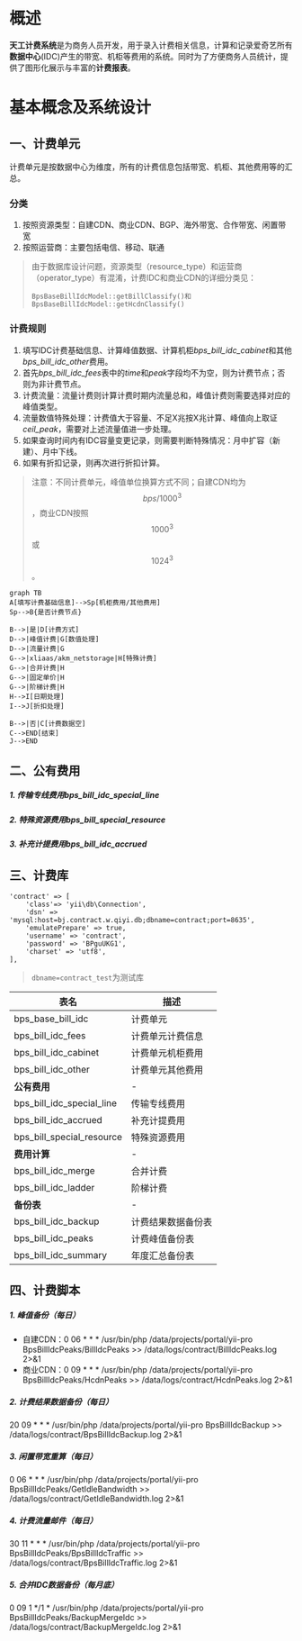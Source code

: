# 概述
**天工计费系统**是为商务人员开发，用于录入计费相关信息，计算和记录爱奇艺所有**数据中心**(IDC)产生的带宽、机柜等费用的系统。同时为了方便商务人员统计，提供了图形化展示与丰富的**计费报表**。
# 基本概念及系统设计
## 一、计费单元
计费单元是按数据中心为维度，所有的计费信息包括带宽、机柜、其他费用等的汇总。
### 分类
1. 按照资源类型：自建CDN、商业CDN、BGP、海外带宽、合作带宽、闲置带宽
2. 按照运营商：主要包括电信、移动、联通
>由于数据库设计问题，资源类型（resource_type）和运营商（operator_type）有混淆，计费IDC和商业CDN的详细分类见：
>
>```BpsBaseBillIdcModel::getBillClassify()和BpsBaseBillIdcModel::getHcdnClassify()```
### 计费规则
1. 填写IDC计费基础信息、计算峰值数据、计算机柜*bps_bill_idc_cabinet*和其他*bps_bill_idc_other*费用。
2. 首先*bps_bill_idc_fees*表中的*time*和*peak*字段均不为空，则为计费节点；否则为非计费节点。
3. 计费流量：流量计费则计算计费时期内流量总和，峰值计费则需要选择对应的峰值类型。
4. 流量数值特殊处理：计费值大于容量、不足X兆按X兆计算、峰值向上取证*ceil_peak*，需要对上述流量值进一步处理。
5. 如果查询时间内有IDC容量变更记录，则需要判断特殊情况：月中扩容（新建）、月中下线。
6. 如果有折扣记录，则再次进行折扣计算。
>注意：不同计费单元，峰值单位换算方式不同；自建CDN均为$$bps/1000^3$$，商业CDN按照$$1000^3$$或$$1024^3$$。

```mermaid
graph TB
A[填写计费基础信息]-->Sp[机柜费用/其他费用]
Sp-->B{是否计费节点}

B-->|是|D[计费方式]
D-->|峰值计费|G[数值处理]
D-->|流量计费|G
G-->|xliaas/akm_netstorage|H[特殊计费]
G-->|合并计费|H
G-->|固定单价|H
G-->|阶梯计费|H
H-->I[日期处理]
I-->J[折扣处理]

B-->|否|C[计费数据空]
C-->END[结束]
J-->END
```
## 二、公有费用
##### 1. 传输专线费用*bps_bill_idc_special_line*
##### 2. 特殊资源费用*bps_bill_special_resource*
##### 3. 补充计提费用*bps_bill_idc_accrued*

## 三、计费库
```
'contract' => [
    'class'=> 'yii\db\Connection',
	'dsn' => 'mysql:host=bj.contract.w.qiyi.db;dbname=contract;port=8635',
	'emulatePrepare' => true,
	'username' => 'contract',
	'password' => 'BPguUKG1',
	'charset' => 'utf8',
],
```
>```dbname=contract_test```为测试库

|表名|描述|
|-|-|
|bps_base_bill_idc|计费单元|
|bps_bill_idc_fees|计费单元计费信息|
|bps_bill_idc_cabinet|计费单元机柜费用|
|bps_bill_idc_other|计费单元其他费用|
|**公有费用**|-|
|bps_bill_idc_special_line|传输专线费用|
|bps_bill_idc_accrued|补充计提费用|
|bps_bill_special_resource|特殊资源费用|
|**费用计算**|-|
|bps_bill_idc_merge|合并计费|
|bps_bill_idc_ladder|阶梯计费|
|**备份表**|-|
|bps_bill_idc_backup|计费结果数据备份表|
|bps_bill_idc_peaks|计费峰值备份表|
|bps_bill_idc_summary|年度汇总备份表|

## 四、计费脚本
##### 1. 峰值备份（每日）
- 自建CDN：0 06 * * * /usr/bin/php /data/projects/portal/yii-pro BpsBillIdcPeaks/BillIdcPeaks >> /data/logs/contract/BillIdcPeaks.log 2>&1
- 商业CDN：0 09 * * * /usr/bin/php /data/projects/portal/yii-pro BpsBillIdcPeaks/HcdnPeaks >> /data/logs/contract/HcdnPeaks.log 2>&1

##### 2. 计费结果数据备份（每日）
20 09 * * * /usr/bin/php /data/projects/portal/yii-pro BpsBillIdcBackup >> /data/logs/contract/BpsBillIdcBackup.log 2>&1
##### 3. 闲置带宽重算（每日）
0 06 * * * /usr/bin/php /data/projects/portal/yii-pro BpsBillIdcPeaks/GetIdleBandwidth >> /data/logs/contract/GetIdleBandwidth.log 2>&1
##### 4. 计费流量邮件（每日）
30 11 * * * /usr/bin/php /data/projects/portal/yii-pro BpsBillIdcPeaks/BpsBillIdcTraffic >> /data/logs/contract/BpsBillIdcTraffic.log 2>&1
##### 5. 合并IDC数据备份（每月底）
0 09 1 */1 * /usr/bin/php /data/projects/portal/yii-pro BpsBillIdcPeaks/BackupMergeIdc >> /data/logs/contract/BackupMergeIdc.log 2>&1